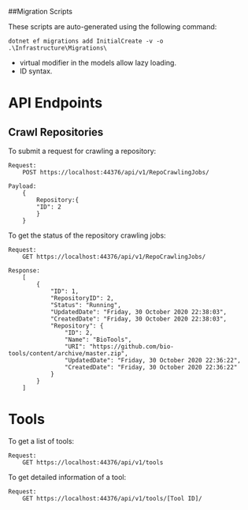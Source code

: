 ##Migration Scripts

These scripts are auto-generated using the following command: 

```
dotnet ef migrations add InitialCreate -v -o .\Infrastructure\Migrations\
```

- virtual modifier in the models allow lazy loading.
- ID syntax. 



# API Endpoints

## Crawl Repositories

To submit a request for crawling a repository: 

```
Request:
	POST https://localhost:44376/api/v1/RepoCrawlingJobs/

Payload:
	{
		Repository:{
		"ID": 2
		}
	}
```

To get the status of the repository crawling jobs: 

```
Request:
    GET https://localhost:44376/api/v1/RepoCrawlingJobs/

Response:
    [
        {
            "ID": 1,
            "RepositoryID": 2,
            "Status": "Running",
            "UpdatedDate": "Friday, 30 October 2020 22:38:03",
            "CreatedDate": "Friday, 30 October 2020 22:38:03",
            "Repository": {
                "ID": 2,
                "Name": "BioTools",
                "URI": "https://github.com/bio-tools/content/archive/master.zip",
                "UpdatedDate": "Friday, 30 October 2020 22:36:22",
                "CreatedDate": "Friday, 30 October 2020 22:36:22"
            }
        }
    ]
```

# Tools

To get a list of tools: 

```
Request:
    GET https://localhost:44376/api/v1/tools
```

To get detailed information of a tool: 

```
Request:
    GET https://localhost:44376/api/v1/tools/[Tool ID]/
```
